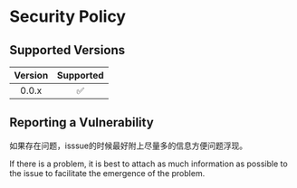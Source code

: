 # Security Policy

## Supported Versions

| Version | Supported          |
| :-------: | :------------------: |
|  0.0.x  | :white_check_mark: |

## Reporting a Vulnerability

如果存在问题，isssue的时候最好附上尽量多的信息方便问题浮现。

If there is a problem, it is best to attach as much information as possible to the issue to facilitate the emergence of the problem.
